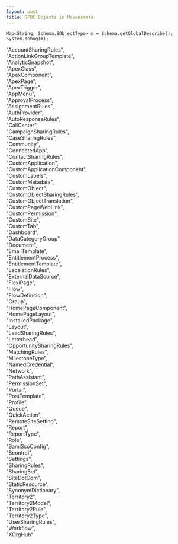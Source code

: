 ```yaml
---
layout: post
title: SFDC Objects in Mavensmate
---
```



<!-- ![_config.yml]({{ site.baseurl }}/images/config.png) -->
<!-- ![Image description](/images/my-image.jpg) -->


<!-- https://guides.github.com/features/mastering-markdown/  --> 

```
Map<String, Schema.SObjectType> m = Schema.getGlobalDescribe();
System.debug(m);
```

"AccountSharingRules",  
"ActionLinkGroupTemplate",  
"AnalyticSnapshot",  
"ApexClass",  
"ApexComponent",  
"ApexPage",  
"ApexTrigger",  
"AppMenu",  
"ApprovalProcess",  
"AssignmentRules",  
"AuthProvider",  
"AutoResponseRules",  
"CallCenter",  
"CampaignSharingRules",  
"CaseSharingRules",  
"Community",  
"ConnectedApp",  
"ContactSharingRules",  
"CustomApplication",  
"CustomApplicationComponent",  
"CustomLabels",  
"CustomMetadata",  
"CustomObject",  
"CustomObjectSharingRules",  
"CustomObjectTranslation",  
"CustomPageWebLink",  
"CustomPermission",  
"CustomSite",  
"CustomTab",  
"Dashboard",  
"DataCategoryGroup",  
"Document",  
"EmailTemplate",  
"EntitlementProcess",  
"EntitlementTemplate",  
"EscalationRules",  
"ExternalDataSource",  
"FlexiPage",  
"Flow",  
"FlowDefinition",  
"Group",  
"HomePageComponent",  
"HomePageLayout",  
"InstalledPackage",  
"Layout",  
"LeadSharingRules",  
"Letterhead",  
"OpportunitySharingRules",  
"MatchingRules",  
"MilestoneType",  
"NamedCredential",  
"Network",  
"PathAssistant",  
"PermissionSet",  
"Portal",  
"PostTemplate",  
"Profile",  
"Queue",  
"QuickAction",  
"RemoteSiteSetting",  
"Report",  
"ReportType",  
"Role",  
"SamlSsoConfig",  
"Scontrol",  
"Settings",  
"SharingRules",  
"SharingSet",  
"SiteDotCom",  
"StaticResource",  
"SynonymDictionary",  
"Territory2",  
"Territory2Model",  
"Territory2Rule",  
"Territory2Type",  
"UserSharingRules",  
"Workflow",  
"XOrgHub"  